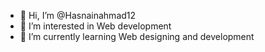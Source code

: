 - 👋 Hi, I’m @Hasnainahmad12
- 👀 I’m interested in Web development 
- 🌱 I’m currently learning Web designing and development

<!---
Hasnainahmad12/Hasnainahmad12 is a ✨ special ✨ repository because its `README.md` (this file) appears on your GitHub profile.
You can click the Preview link to take a look at your changes.
--->
